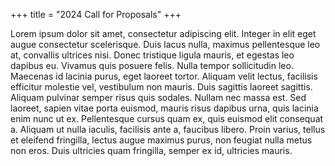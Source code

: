 +++
title = "2024 Call for Proposals"
+++


Lorem ipsum dolor sit amet, consectetur adipiscing elit. Integer in elit eget augue consectetur scelerisque. Duis lacus nulla, maximus pellentesque leo at, convallis ultrices nisi. Donec tristique ligula mauris, et egestas leo dapibus eu. Vivamus quis posuere felis. Nulla tempor sollicitudin leo. Maecenas id lacinia purus, eget laoreet tortor. Aliquam velit lectus, facilisis efficitur molestie vel, vestibulum non mauris. Duis sagittis laoreet sagittis. Aliquam pulvinar semper risus quis sodales. Nullam nec massa est. Sed laoreet, sapien vitae porta euismod, mauris risus dapibus urna, quis lacinia enim nunc ut ex. Pellentesque cursus quam ex, quis euismod elit consequat a. Aliquam ut nulla iaculis, facilisis ante a, faucibus libero. Proin varius, tellus et eleifend fringilla, lectus augue maximus purus, non feugiat nulla metus non eros. Duis ultricies quam fringilla, semper ex id, ultricies mauris.
